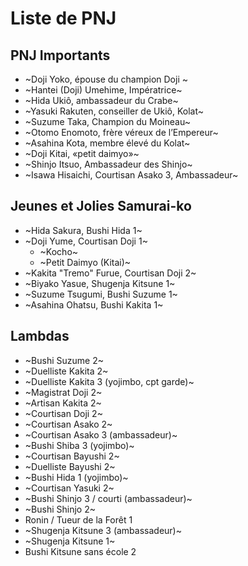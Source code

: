 # Liste de PNJ

## PNJ Importants

- ~Doji Yoko, épouse du champion Doji ~
- ~Hantei (Doji) Umehime, Impératrice~
- ~Hida Ukiô, ambassadeur du Crabe~
- ~Yasuki Rakuten, conseiller de Ukiô, Kolat~
- ~Suzume Taka, Champion du Moineau~
- ~Otomo Enomoto, frère véreux de l’Empereur~
- ~Asahina Kota, membre élevé du Kolat~
- ~Doji Kitai, «petit daimyo»~
- ~Shinjo Itsuo, Ambassadeur des Shinjo~
- ~Isawa Hisaichi, Courtisan Asako 3, Ambassadeur~

## Jeunes et Jolies Samurai-ko

- ~Hida Sakura, Bushi Hida 1~
- ~Doji Yume, Courtisan Doji 1~
  - ~Kocho~
  - ~Petit Daimyo (Kitai)~
- ~Kakita "Tremo" Furue, Courtisan Doji 2~
- ~Biyako Yasue, Shugenja Kitsune 1~
- ~Suzume Tsugumi, Bushi Suzume 1~
- ~Asahina Ohatsu, Bushi Kakita 1~

## Lambdas

- ~Bushi Suzume 2~
- ~Duelliste Kakita 2~
- ~Duelliste Kakita 3 (yojimbo, cpt garde)~
- ~Magistrat Doji 2~
- ~Artisan Kakita 2~
- ~Courtisan Doji 2~
- ~Courtisan Asako 2~
- ~Courtisan Asako 3 (ambassadeur)~
- ~Bushi Shiba 3 (yojimbo)~
- ~Courtisan Bayushi 2~
- ~Duelliste Bayushi 2~
- ~Bushi Hida 1 (yojimbo)~
- ~Courtisan Yasuki 2~
- ~Bushi Shinjo 3 / courti (ambassadeur)~
- ~Bushi Shinjo 2~
- Ronin / Tueur de la Forêt 1
- ~Shugenja Kitsune 3 (ambassadeur)~
- ~Shugenja Kitsune 1~
- Bushi Kitsune sans école 2
